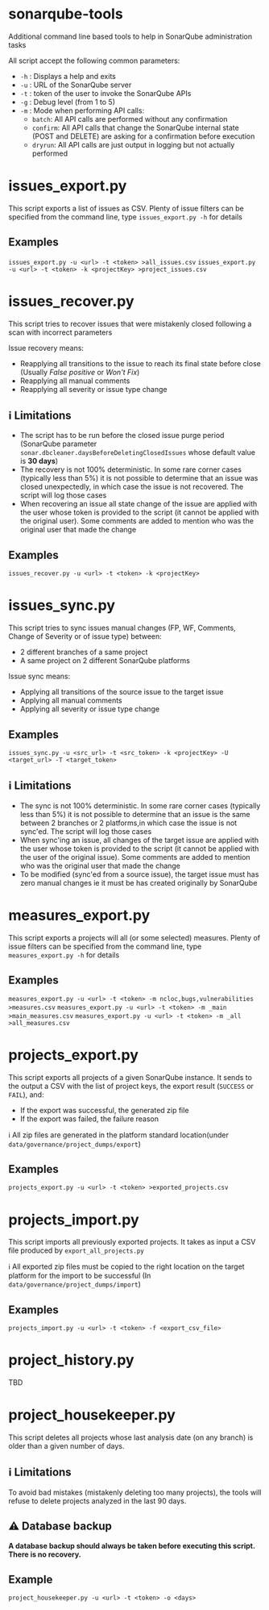 # sonarqube-tools
Additional command line based tools to help in SonarQube administration tasks

All script accept the following common parameters:
- `-h` : Displays a help and exits
- `-u` : URL of the SonarQube server
- `-t` : token of the user to invoke the SonarQube APIs
- `-g` : Debug level (from 1 to 5)
- `-m` : Mode when performing API calls:
  - `batch`: All API calls are performed without any confirmation
  - `confirm`: All API calls that change the SonarQube internal state (POST and DELETE) are asking for a confirmation before execution
  - `dryrun`: All API calls are just output in logging but not actually performed

# issues_export.py

This script exports a list of issues as CSV.
Plenty of issue filters can be specified from the command line, type `issues_export.py -h` for details

## Examples
`issues_export.py -u <url> -t <token> >all_issues.csv`
`issues_export.py -u <url> -t <token> -k <projectKey> >project_issues.csv`

# issues_recover.py

This script tries to recover issues that were mistakenly closed following a scan with incorrect parameters

Issue recovery means:
- Reapplying all transitions to the issue to reach its final state before close (Usually *False positive* or *Won't Fix*)
- Reapplying all manual comments
- Reapplying all severity or issue type change

## :information_source: Limitations
- The script has to be run before the closed issue purge period (SonarQube parameter `sonar.dbcleaner.daysBeforeDeletingClosedIssues` whose default value is **30 days**)
- The recovery is not 100% deterministic. In some rare corner cases (typically less than 5%) it is not possible to determine that an issue was closed unexpectedly, in which case the issue is not recovered. The script will log those cases
- When recovering an issue all state change of the issue are applied with the user whose token is provided to the script (it cannot be applied with the original user). Some comments are added to mention who was the original user that made the change

## Examples
`issues_recover.py -u <url> -t <token> -k <projectKey>`

# issues_sync.py

This script tries to sync issues manual changes (FP, WF, Comments, Change of Severity or of issue type) between:
- 2 different branches of a same project
- A same project on 2 different SonarQube platforms

Issue sync means:
- Applying all transitions of the source issue to the target issue
- Applying all manual comments
- Applying all severity or issue type change

## Examples
`issues_sync.py -u <src_url> -t <src_token> -k <projectKey> -U <target_url> -T <target_token>`

## :information_source: Limitations
- The sync is not 100% deterministic. In some rare corner cases (typically less than 5%) it is not possible to determine that an issue is the same between 2 branches or 2 platforms,in which case the issue is not sync'ed. The script will log those cases
- When sync'ing an issue, all changes of the target issue are applied with the user whose token is provided to the script (it cannot be applied with the user of the original issue). Some comments are added to mention who was the original user that made the change
- To be modified (sync'ed from a source issue), the target issue must has zero manual changes ie it must be has created originally by SonarQube

# measures_export.py

This script exports a projects will all (or some selected) measures.
Plenty of issue filters can be specified from the command line, type `measures_export.py -h` for details

## Examples
`measures_export.py -u <url> -t <token> -m ncloc,bugs,vulnerabilities >measures.csv`
`measures_export.py -u <url> -t <token> -m _main >main_measures.csv`
`measures_export.py -u <url> -t <token> -m _all >all_measures.csv`

# projects_export.py

This script exports all projects of a given SonarQube instance.
It sends to the output a CSV with the list of project keys, the export result (`SUCCESS` or `FAIL`), and:
- If the export was successful, the generated zip file
- If the export was failed, the failure reason

:information_source: All zip files are generated in the platform standard location(under `data/governance/project_dumps/export`)

## Examples
`projects_export.py -u <url> -t <token> >exported_projects.csv`

# projects_import.py

This script imports all previously exported projects.
It takes as input a CSV file produced by `export_all_projects.py`

:information_source: All exported zip files must be copied to the right location on the target platform for the import to be successful (In `data/governance/project_dumps/import`)

## Examples
`projects_import.py -u <url> -t <token> -f <export_csv_file>`

# project_history.py
TBD

# project_housekeeper.py
This script deletes all projects whose last analysis date (on any branch) is older than a given number of days.

## :information_source: Limitations
To avoid bad mistakes (mistakenly deleting too many projects), the tools will refuse to delete projects analyzed in the last 90 days.

## :warning: Database backup
**A database backup should always be taken before executing this script. There is no recovery.**

## Example
`project_housekeeper.py -u <url> -t <token> -o <days>`